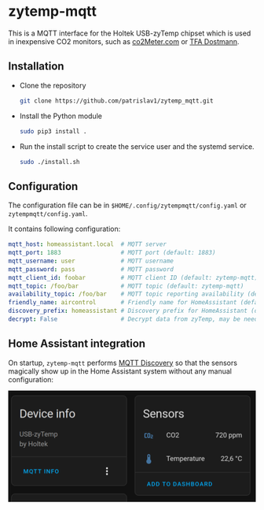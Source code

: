 # zytemp-mqtt

This is a MQTT interface for the Holtek USB-zyTemp chipset which is used in inexpensive CO2 monitors, such as [co2Meter.com](http://www.co2meter.com/products/co2mini-co2-indoor-air-quality-monitor) or [TFA Dostmann](https://www.amazon.de/dp/B00TH3OW4Q).

## Installation

* Clone the repository

  ```bash
  git clone https://github.com/patrislav1/zytemp_mqtt.git
  ```

* Install the Python module

  ```bash
  sudo pip3 install .
  ```

* Run the install script to create the service user and the systemd service.

  ```bash
  sudo ./install.sh
  ```

## Configuration

The configuration file can be in `$HOME/.config/zytempmqtt/config.yaml` or `zytempmqtt/config.yaml`.

It contains following configuration:

```yaml
mqtt_host: homeassistant.local  # MQTT server
mqtt_port: 1883                 # MQTT port (default: 1883)
mqtt_username: user             # MQTT username
mqtt_password: pass             # MQTT password
mqtt_client_id: foobar          # MQTT client ID (default: zytemp-mqtt)
mqtt_topic: /foo/bar            # MQTT topic (default: zytemp-mqtt)
availability_topic: /foo/bar    # MQTT topic reporting availability (default: zytemp-mqtt/availability)
friendly_name: aircontrol       # Friendly name for HomeAssistant (default: zytemp-mqtt)
discovery_prefix: homeassistant # Discovery prefix for HomeAssistant (default: homeassistant)
decrypt: False                  # Decrypt data from zyTemp, may be needed for some devices (default: False)
```

## Home Assistant integration

On startup, `zytemp-mqtt` performs [MQTT Discovery](https://www.home-assistant.io/docs/mqtt/discovery/) so that the sensors magically show up in the Home Assistant system without any manual configuration:

 ![HomeAssistant screenshot](mqtt.png)
